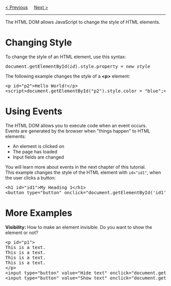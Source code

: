 <a href="/JS/DOM/Forms.md">&lt; Previous</a>
&nbsp;&nbsp;&nbsp;
<a href="/JS/DOM/Animations.md">Next &gt;</a>
<hr>
The HTML DOM allows JavaScript to change the style of HTML elements.
<h1>Changing Style</h1>
To change the style of an HTML element, use this syntax:
<pre>document.getElementById(<i>id</i>).style.property = <i>new style</i></pre>
The following example changes the style of a <b>&lt;p&gt;</b> element:
<pre>
&lt;p id="p2"&gt;Hello World!&lt;/p&gt;
&lt;script&gt;document.getElementById("p2").style.color = "blue";&lt;/script&gt;
</pre>
<h1>Using Events</h1>
The HTML DOM allows you to execute code when an event occurs.
<br>
Events are generated by the browser when "things happen" to HTML elements:
<ul>
  <li>An element is clicked on</li>
  <li>The page has loaded</li>
  <li>Input fields are changed</li>
</ul>
You will learn more about events in the next chapter of this tutorial.
<br>
This example changes the style of the HTML element with <code>id="id1"</code>, when the user clicks a button:
<pre>
&lt;h1 id="id1"&gt;My Heading 1&lt;/h1&gt;
&lt;button type="button" onclick="document.getElementById('id1').style.color='red'"&gt;Click Me!&lt;/button&gt;
</pre>
<h1>More Examples</h1>
<b>Visibility:</b> How to make an element invisible. Do you want to show the element or not?
<pre>
&lt;p id="p1"&gt;
This is a text.
This is a text.
This is a text.
This is a text.
&lt;/p&gt;
&lt;input type="button" value="Hide text" onclick="document.getElementById('p1').style.visibility='hidden'"&gt;
&lt;input type="button" value="Show text" onclick="document.getElementById('p1').style.visibility='visible'"&gt;
</pre>
